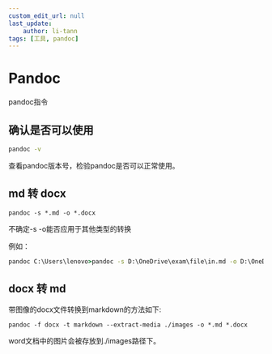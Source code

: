 ```yaml
---
custom_edit_url: null
last_update:
    author: li-tann
tags: [工具, pandoc]
---
```


# Pandoc

pandoc指令

## 确认是否可以使用

```cmd
pandoc -v
```

查看pandoc版本号，检验pandoc是否可以正常使用。

## md 转 docx

`pandoc -s *.md -o *.docx`

不确定-s -o能否应用于其他类型的转换

例如：

```cmd
pandoc C:\Users\lenovo>pandoc -s D:\OneDrive\exam\file\in.md -o D:\OneDrive\exam\file\out.docx
```

## docx 转 md

带图像的docx文件转换到markdown的方法如下:

`pandoc -f docx -t markdown --extract-media ./images -o *.md *.docx`

word文档中的图片会被存放到./images路径下。
